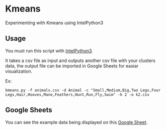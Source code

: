 # Kmeans
Experimenting with Kmeans using IntelPython3

## Usage

You must run this script with [IntelPython3](https://software.seek.intel.com/python-distribution).

It takes a csv file as input and outputs another csv file with your clusters data, the output file can be imported in Google Sheets for easiar visualization.

Ex:
``` 
kmeans.py -f animals.csv -d Animal -c "Small,Medium,Big,Two Legs,Four Legs,Hair,Hooves,Mane,Feathers,Hunt,Run,Fly,Swim" -k 2 -o k2.csv
```

## Google Sheets

You can see the example data being displayed on this [Google Sheet](https://docs.google.com/spreadsheets/d/14zR0uQ39c-oR8laks_ZKgAw7yzuIsRmo4kvmk7t2Jgg/edit?usp=sharing).

